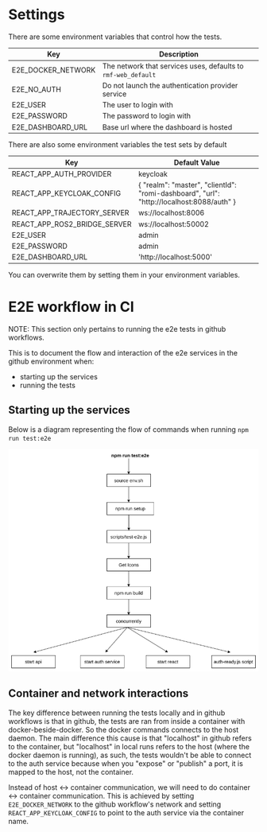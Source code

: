 # Settings

There are some environment variables that control how the tests.

| Key | Description |
|---|---|
| E2E_DOCKER_NETWORK | The network that services uses, defaults to `rmf-web_default` |
| E2E_NO_AUTH | Do not launch the authentication provider service |
| E2E_USER | The user to login with |
| E2E_PASSWORD | The password to login with |
| E2E_DASHBOARD_URL | Base url where the dashboard is hosted |

There are also some environment variables the test sets by default

| Key | Default Value |
|---|---|
| REACT_APP_AUTH_PROVIDER | keycloak |
| REACT_APP_KEYCLOAK_CONFIG | { "realm": "master", "clientId": "romi-dashboard", "url": "http://localhost:8088/auth" } |
| REACT_APP_TRAJECTORY_SERVER | ws://localhost:8006 |
| REACT_APP_ROS2_BRIDGE_SERVER | ws://localhost:50002 |
| E2E_USER | admin |
| E2E_PASSWORD | admin |
| E2E_DASHBOARD_URL | 'http://localhost:5000' |

You can overwrite them by setting them in your environment variables.

# E2E workflow in CI

NOTE: This section only pertains to running the e2e tests in github workflows.

This is to document the flow and interaction of the e2e services in the github environment when:

- starting up the services
- running the tests

## Starting up the services

Below is a diagram representing the flow of commands when running `npm run test:e2e`

![Flow of commands diagram](docs/resources/e2e-E2e-start-process.png)

## Container and network interactions

The key difference between running the tests locally and in github workflows is that in github, the tests are ran from inside a container with docker-beside-docker. So the docker commands connects to the host daemon. The main difference this cause is that "localhost" in github refers to the container, but "localhost" in local runs refers to the host (where the docker daemon is running), as such, the tests wouldn't be able to connect to the auth service because when you "expose" or "publish" a port, it is mapped to the host, not the container.

Instead of host <-> container communication, we will need to do container <-> container communication. This is achieved by setting `E2E_DOCKER_NETWORK` to the github workflow's network and setting `REACT_APP_KEYCLOAK_CONFIG` to point to the auth service via the container name.
